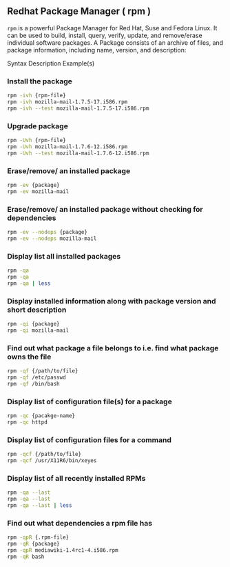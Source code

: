 ## Redhat Package Manager ( rpm )

`rpm` is a powerful Package Manager for Red Hat, Suse and Fedora Linux. It can be
used to build, install, query, verify, update, and remove/erase individual software
packages. A Package consists of an archive of files, and package information,
including name, version, and description:

Syntax Description Example(s)

### Install the package

```bash
rpm -ivh {rpm-file}
rpm -ivh mozilla-mail-1.7.5-17.i586.rpm
rpm -ivh --test mozilla-mail-1.7.5-17.i586.rpm
```

### Upgrade package

```bash
rpm -Uvh {rpm-file}
rpm -Uvh mozilla-mail-1.7.6-12.i586.rpm
rpm -Uvh --test mozilla-mail-1.7.6-12.i586.rpm
```

### Erase/remove/ an installed package

```bash
rpm -ev {package}
rpm -ev mozilla-mail
```

### Erase/remove/ an installed package without checking for dependencies

```bash
rpm -ev --nodeps {package}
rpm -ev --nodeps mozilla-mail
```

### Display list all installed packages

```bash
rpm -qa
rpm -qa
rpm -qa | less
```

### Display installed information along with package version and short description

```bash
rpm -qi {package}
rpm -qi mozilla-mail
```

### Find out what package a file belongs to i.e. find what package owns the file

```bash
rpm -qf {/path/to/file}
rpm -qf /etc/passwd
rpm -qf /bin/bash
```

### Display list of configuration file(s) for a package

```bash
rpm -qc {pacakge-name}
rpm -qc httpd
```

### Display list of configuration files for a command

```bash
rpm -qcf {/path/to/file}
rpm -qcf /usr/X11R6/bin/xeyes
```

### Display list of all recently installed RPMs

```bash
rpm -qa --last
rpm -qa --last
rpm -qa --last | less
```
### Find out what dependencies a rpm file has

```bash
rpm -qpR {.rpm-file}
rpm -qR {package}
rpm -qpR mediawiki-1.4rc1-4.i586.rpm
rpm -qR bash
